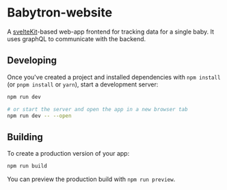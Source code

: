 # Babytron-website

A [svelteKit](https://kit.svelte.dev/)-based web-app frontend for tracking data for a single baby. It uses graphQL to communicate with the backend.

## Developing

Once you've created a project and installed dependencies with `npm install` (or `pnpm install` or `yarn`), start a development server:

```bash
npm run dev

# or start the server and open the app in a new browser tab
npm run dev -- --open
```

## Building

To create a production version of your app:

```bash
npm run build
```

You can preview the production build with `npm run preview`.
